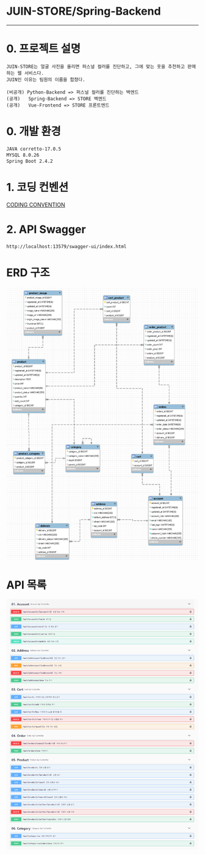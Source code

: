 # JUIN-STORE/Spring-Backend

---
# 0. 프로젝트 설명
```text
JUIN-STORE는 얼굴 사진을 올리면 퍼스널 컬러를 진단하고, 그에 맞는 옷을 추천하고 판매하는 웹 서비스다.
JUIN인 이유는 팀원의 이름을 합쳤다.

(비공개) Python-Backend => 퍼스널 컬러를 진단하는 백엔드
(공개)   Spring-Backend => STORE 백엔드  
(공개)   Vue-Frontend => STORE 프론트엔드
```

# 0. 개발 환경
```text
JAVA corretto-17.0.5
MYSQL 8.0.26
Spring Boot 2.4.2
```

# 1. 코딩 컨벤션
[CODING CONVENTION](https://github.com/JUIN-STORE/Spring-Backend/blob/main/CODING-CONVENTION.md)

# 2. API Swagger
```text
http://localhost:13579/swagger-ui/index.html
```

# ERD 구조
![erd.png](erd.png)

# API 목록
![api.png](api.png)